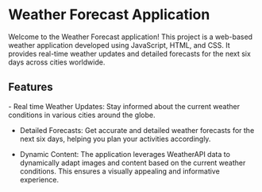 <h1> Weather Forecast Application </h1>
Welcome to the Weather Forecast application! This project is a web-based weather application developed using JavaScript, HTML, and CSS. It provides real-time weather updates and detailed forecasts for the next six days across cities worldwide.

<h2> Features </h2>  
- Real time Weather Updates: Stay informed about the current weather conditions in various cities around the globe.

- Detailed Forecasts: Get accurate and detailed weather forecasts for the next six days, helping you plan your activities accordingly.

- Dynamic Content: The application leverages WeatherAPI data to dynamically adapt images and content based on the current weather conditions. This ensures a visually appealing and informative experience.
